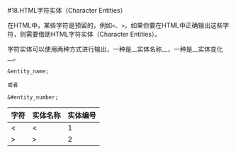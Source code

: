 #18.HTML字符实体（Character Entities）

在HTML中，某些字符是预留的，例如`<`、`>`，如果你要在HTML中正确输出这些字符，则需要借助HTML字符实体（Character Entities）。

字符实体可以使用两种方式进行输出，一种是__实体名称__，一种是__实体变化__。

```
&entity_name;

或者

&#entity_number;
```

字符   |实体名称    |实体编号
-------|------------|------------
<      |&lt;        |1
>      |&gt;        |2
